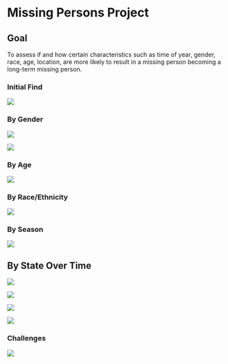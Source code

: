 # Missing Persons Project


## Goal

To assess if and how certain characteristics such as time of year, gender, race, age, location, are more likely to result in a missing person becoming a long-term missing person.


### Initial Find

![](/Project2-Visualization/initial.png)

### By Gender
![](/Project2-Visualization/bygender.png)

![](/Project2-Visualization/justgender.png)

### By Age

![](/Project2-Visualization/byage.png)

### By Race/Ethnicity 

![](/Project2-Visualization/byrace.png)

### By Season

![](/Project2-Visualization/seasonal.png)

## By State Over Time

![](/Project2-Visualization/bystate1.png)

![](/Project2-Visualization/bystate2.png)

![](/Project2-Visualization/bystate3.png)

![](/Project2-Visualization/bystate4.png)

### Challenges 

![](/Project2-Visualization/pp2.png)
